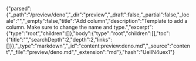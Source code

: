 {"parsed":{"_path":"/preview/deno","_dir":"preview","_draft":false,"_partial":false,"_locale":"","_empty":false,"title":"Add column","description":"Template to add a column. Make sure to change the name and type.","excerpt":{"type":"root","children":[]},"body":{"type":"root","children":[],"toc":{"title":"","searchDepth":2,"depth":2,"links":[]}},"_type":"markdown","_id":"content:preview:deno.md","_source":"content","_file":"preview/deno.md","_extension":"md"},"hash":"UelIN4uex1"}